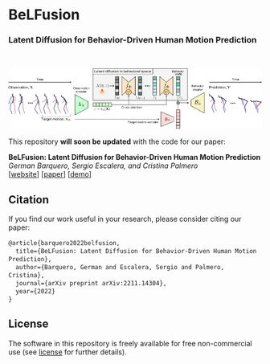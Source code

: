 # BeLFusion
### Latent Diffusion for Behavior-Driven Human Motion Prediction
<br>

![BeLFusion's architecture](assets/arch.png)

This repository **will soon be updated** with the code for our paper:

**BeLFusion: Latent Diffusion for Behavior-Driven Human Motion Prediction**<br>
*German Barquero, Sergio Escalera, and Cristina Palmero*<br>
[[website](https://barquerogerman.github.io/BeLFusion/)] [[paper](https://arxiv.org/abs/2211.14304)] [[demo](https://barquerogerman.github.io/BeLFusion/)]

## Citation
If you find our work useful in your research, please consider citing our paper:
```
@article{barquero2022belfusion,
  title={BeLFusion: Latent Diffusion for Behavior-Driven Human Motion Prediction},
  author={Barquero, German and Escalera, Sergio and Palmero, Cristina},
  journal={arXiv preprint arXiv:2211.14304},
  year={2022}
}
```

## License
The software in this repository is freely available for free non-commercial use (see [license](https://github.com/BarqueroGerman/BeLFusion/blob/main/LICENSE) for further details).
